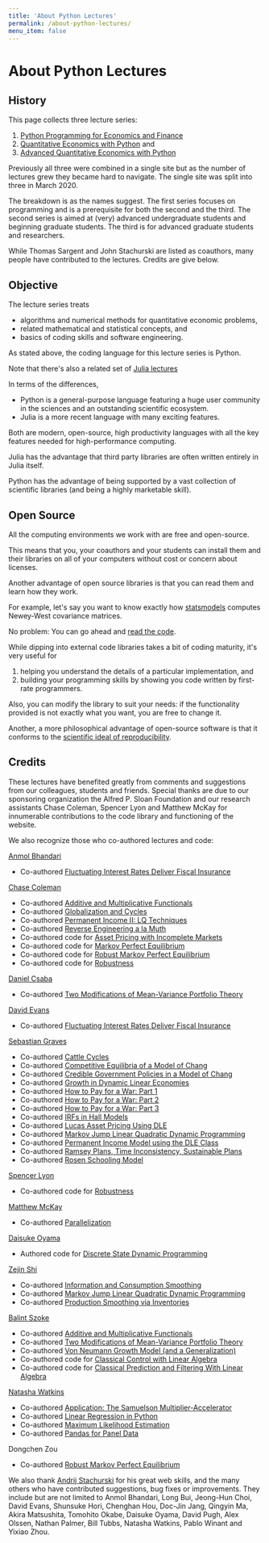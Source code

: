 ```yaml
---
title: 'About Python Lectures'
permalink: /about-python-lectures/
menu_item: false
---
```


# About Python Lectures

## History

This page collects three lecture series:

1. [Python Programming for Economics and Finance](https://python-programming.quantecon.org/)
2. [Quantitative Economics with Python](https://python-intro.quantecon.org/) and
3. [Advanced Quantitative Economics with Python](https://python-advanced.quantecon.org/)

Previously all three were combined in a single site but as the number of
lectures grew they became hard to navigate. The single site was split into
three in March 2020.

The breakdown is as the names suggest. The first series focuses on
programming and is a prerequisite for both the second and the third. The
second series is aimed at (very) advanced undergraduate students and beginning
graduate students. The third is for advanced graduate students and
researchers.

While Thomas Sargent and John Stachurski are listed as coauthors, many people
have contributed to the lectures. Credits are give below.

## Objective

The lecture series treats

- algorithms and numerical methods for quantitative economic problems,
- related mathematical and statistical concepts, and
- basics of coding skills and software engineering.

As stated above, the coding language for this lecture series is Python.

Note that there's also a related set of [Julia lectures](https://julia.quantecon.org>)

In terms of the differences,

- Python is a general-purpose language featuring a huge user
  community in the sciences and an outstanding scientific ecosystem.
- Julia is a more recent language with many exciting features.

Both are modern, open-source, high productivity languages with all the
key features needed for high-performance computing.

Julia has the advantage that third party libraries are often written
entirely in Julia itself.

Python has the advantage of being supported by a vast collection of
scientific libraries (and being a highly marketable skill).

## Open Source

All the computing environments we work with are free and open-source.

This means that you, your coauthors and your students can install them
and their libraries on all of your computers without cost or concern
about licenses.

Another advantage of open source libraries is that you can read them and
learn how they work.

For example, let's say you want to know exactly how
[statsmodels](https://github.com/statsmodels/statsmodels) computes
Newey-West covariance matrices.

No problem: You can go ahead and [read the
code](https://github.com/statsmodels/statsmodels/blob/master/statsmodels/stats/sandwich_covariance.py).

While dipping into external code libraries takes a bit of coding
maturity, it's very useful for

1.  helping you understand the details of a particular implementation,
    and
2.  building your programming skills by showing you code written by
    first-rate programmers.

Also, you can modify the library to suit your needs: if the
functionality provided is not exactly what you want, you are free to
change it.

Another, a more philosophical advantage of open-source software is that
it conforms to the [scientific ideal of
reproducibility](https://en.wikipedia.org/wiki/Scientific_method).

## Credits

These lectures have benefited greatly from comments and suggestions from
our colleagues, students and friends. Special thanks are due to our
sponsoring organization the Alfred P. Sloan Foundation and our research
assistants Chase Coleman, Spencer Lyon and Matthew McKay for innumerable
contributions to the code library and functioning of the website.

We also recognize those who co-authored lectures and code:

[Anmol Bhandari](http://www.bhandarianmol.com/)

- Co-authored [Fluctuating Interest Rates Deliver Fiscal Insurance](https://python-advanced.quantecon.org/amss2.html)

[Chase Coleman](http://www.chasegcoleman.com/)

- Co-authored [Additive and Multiplicative Functionals](https://python-advanced.quantecon.org/additive_functionals.html)
- Co-authored [Globalization and Cycles](https://python-advanced.quantecon.org/matsuyama.html)
- Co-authored [Permanent Income II: LQ Techniques](https://python-intro.quantecon.org/perm_income_cons.html)
- Co-authored [Reverse Engineering a la Muth](https://python-advanced.quantecon.org/muth_kalman.html)
- Co-authored code for [Asset Pricing with Incomplete Markets](https://python-intro.quantecon.org/harrison_kreps.html)
- Co-authored code for [Markov Perfect Equilibrium](https://python-intro.quantecon.org/markov_perf.html)
- Co-authored code for [Robust Markov Perfect Equilibrium](https://python-advanced.quantecon.org/rob_markov_perf.html)
- Co-authored code for [Robustness](https://python-advanced.quantecon.org/robustness.html)

[Daniel Csaba](http://danielcsaba.com/)

- Co-authored [Two Modifications of Mean-Variance Portfolio Theory](https://python-advanced.quantecon.org/black_litterman.html)

[David Evans](http://econevans.com/)

- Co-authored [Fluctuating Interest Rates Deliver Fiscal Insurance](https://python-advanced.quantecon.org/amss2.html)

[Sebastian Graves](https://www.sebgraves.com/)

- Co-authored [Cattle Cycles](https://python-advanced.quantecon.org/cattle_cycles.html)
- Co-authored [Competitive Equilibria of a Model of Chang](https://python-advanced.quantecon.org/chang_ramsey.html)
- Co-authored [Credible Government Policies in a Model of Chang](https://python-advanced.quantecon.org/chang_credible.html)
- Co-authored [Growth in Dynamic Linear Economies](https://python-advanced.quantecon.org/growth_in_dles.html)
- Co-authored [How to Pay for a War: Part 1](https://python-advanced.quantecon.org/tax_smoothing_1.html)
- Co-authored [How to Pay for a War: Part 2](https://python-advanced.quantecon.org/tax_smoothing_2.html)
- Co-authored [How to Pay for a War: Part 3](https://python-advanced.quantecon.org/tax_smoothing_3.html)
- Co-authored [IRFs in Hall Models](https://python-advanced.quantecon.org/irfs_in_hall_model.html)
- Co-authored [Lucas Asset Pricing Using DLE](https://python-advanced.quantecon.org/lucas_asset_pricing_dles.html)
- Co-authored [Markov Jump Linear Quadratic Dynamic Programming](https://python-advanced.quantecon.org/markov_jump_lq.html)
- Co-authored [Permanent Income Model using the DLE Class](https://python-advanced.quantecon.org/permanent_income_dles.html)
- Co-authored [Ramsey Plans, Time Inconsistency, Sustainable Plans](https://python-advanced.quantecon.org/calvo.html)
- Co-authored [Rosen Schooling Model](https://python-advanced.quantecon.org/rosen_schooling_model.html)

[Spencer Lyon](http://spencerlyon.com/)

- Co-authored code for [Robustness](https://python-advanced.quantecon.org/robustness.html)

[Matthew McKay](https://github.com/mmcky)

- Co-authored [Parallelization](https://python-programming.quantecon.org/parallelization.html)

[Daisuke Oyama](http://www.oyama.e.u-tokyo.ac.jp/)

- Authored code for [Discrete State Dynamic Programming](https://python-advanced.quantecon.org/discrete_dp.html)

[Zejin Shi](https://github.com/shizejin)

- Co-authored [Information and Consumption Smoothing](https://python-advanced.quantecon.org/cons_news.html)
- Co-authored [Markov Jump Linear Quadratic Dynamic Programming](https://python-advanced.quantecon.org/markov_jump_lq.html)
- Co-authored [Production Smoothing via Inventories](https://python-intro.quantecon.org/lq_inventories.html)

[Balint Szoke](https://www.balintszoke.com/)

- Co-authored [Additive and Multiplicative Functionals](https://python-advanced.quantecon.org/additive_functionals.html)
- Co-authored [Two Modifications of Mean-Variance Portfolio Theory](https://python-advanced.quantecon.org/black_litterman.html)
- Co-authored [Von Neumann Growth Model (and a Generalization)](https://python-advanced.quantecon.org/von_neumann_model.html)
- Co-authored code for [Classical Control with Linear Algebra](https://python-advanced.quantecon.org/lu_tricks.html)
- Co-authored code for [Classical Prediction and Filtering With Linear Algebra](https://python-advanced.quantecon.org/classical_filtering.html)

[Natasha Watkins](https://github.com/natashawatkins)

- Co-authored [Application: The Samuelson Multiplier-Accelerator](https://python-intro.quantecon.org/samuelson.html)
- Co-authored [Linear Regression in Python](https://python-intro.quantecon.org/ols.html)
- Co-authored [Maximum Likelihood Estimation](https://python-intro.quantecon.org/mle.html)
- Co-authored [Pandas for Panel Data](https://python-intro.quantecon.org/pandas_panel.html)

Dongchen Zou

- Co-authored [Robust Markov Perfect Equilibrium](https://python-advanced.quantecon.org/rob_markov_perf.html)

We also thank [Andrij Stachurski](http://drdrij.com/) for his great web
skills, and the many others who have contributed suggestions, bug fixes
or improvements. They include but are not limited to Anmol Bhandari,
Long Bui, Jeong-Hun Choi, David Evans, Shunsuke Hori, Chenghan Hou,
Doc-Jin Jang, Qingyin Ma, Akira Matsushita, Tomohito Okabe, Daisuke
Oyama, David Pugh, Alex Olssen, Nathan Palmer, Bill Tubbs, Natasha
Watkins, Pablo Winant and Yixiao Zhou.
